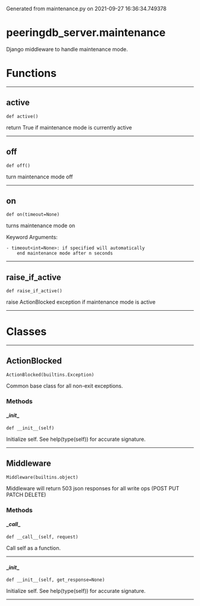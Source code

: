 Generated from maintenance.py on 2021-09-27 16:36:34.749378

# peeringdb_server.maintenance

Django middleware to handle maintenance mode.

# Functions
---

## active
`def active()`

return True if maintenance mode is currently active

---
## off
`def off()`

turn maintenance mode off

---
## on
`def on(timeout=None)`

turns maintenance mode on

Keyword Arguments:

    - timeout<int=None>: if specified will automatically
        end maintenance mode after n seconds

---
## raise_if_active
`def raise_if_active()`

raise ActionBlocked exception if maintenance mode is active

---
# Classes
---

## ActionBlocked

```
ActionBlocked(builtins.Exception)
```

Common base class for all non-exit exceptions.


### Methods

#### \__init__
`def __init__(self)`

Initialize self.  See help(type(self)) for accurate signature.

---

## Middleware

```
Middleware(builtins.object)
```

Middleware will return 503 json responses for all write
ops (POST PUT PATCH DELETE)


### Methods

#### \__call__
`def __call__(self, request)`

Call self as a function.

---
#### \__init__
`def __init__(self, get_response=None)`

Initialize self.  See help(type(self)) for accurate signature.

---
